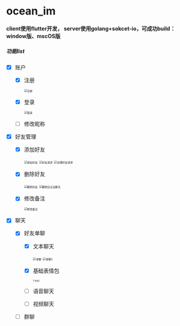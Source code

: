 # ocean_im

**client使用flutter开发， server使用golang+sokcet-io，可成功build：window版、mscOS版**

##### 功能list

- [x] 账户

  - [x] 注册

    <img src="https://github.com/OcaenEyes/ocean_im/blob/main/%E5%9B%BE%E7%89%87/image-20220326190440787.png?raw=true" alt="注册" style="zoom:50%;" />

  - [x] 登录

    <img src="https://github.com/OcaenEyes/ocean_im/blob/main/%E5%9B%BE%E7%89%87/image-20220326190459260.png?raw=true" alt="登录" style="zoom:50%;" />

  - [ ] 修改昵称

- [x] 好友管理

  - [x] 添加好友

    <img src="https://github.com/OcaenEyes/ocean_im/blob/main/%E5%9B%BE%E7%89%87/image-20220326190654111.png?raw=true" alt="添加好友" style="zoom:50%;" />

    <img src="https://github.com/OcaenEyes/ocean_im/blob/main/%E5%9B%BE%E7%89%87/image-20220326190834070.png?raw=true" alt="好友请求" style="zoom:50%;" />

    <img src="https://github.com/OcaenEyes/ocean_im/blob/main/%E5%9B%BE%E7%89%87/image-20220326190846427.png?raw=true" alt="处理好友请求" style="zoom:50%;" />

    

  - [x] 删除好友

    <img src="https://github.com/OcaenEyes/ocean_im/blob/main/%E5%9B%BE%E7%89%87/image-20220326191327508.png?raw=true" alt="删除好友" style="zoom:50%;" />

    <img src="https://github.com/OcaenEyes/ocean_im/blob/main/%E5%9B%BE%E7%89%87/image-20220326192210381.png?raw=true" alt="删除后无法聊天" style="zoom:50%;" />

  - [x] 修改备注

    <img src="https://github.com/OcaenEyes/ocean_im/blob/main/%E5%9B%BE%E7%89%87/image-20220326191020588.png?raw=true" alt="修改备注" style="zoom:50%;" />

- [x] 聊天

  - [x] 好友单聊

    - [x] 文本聊天

      <img src="https://github.com/OcaenEyes/ocean_im/blob/main/%E5%9B%BE%E7%89%87/image-20220326191951277.png?raw=true" alt="单聊" style="zoom:50%;" />

      <img src="https://github.com/OcaenEyes/ocean_im/blob/main/%E5%9B%BE%E7%89%87/image-20220326192048324.png?raw=true" alt="单聊2" style="zoom:50%;" />

    - [x] 基础表情包

      <img src="https://github.com/OcaenEyes/ocean_im/blob/main/%E5%9B%BE%E7%89%87/Xnip2022-04-28_11-21-31.jpg?raw=true" alt="表情包" style="zoom:30%;" />

    - [ ] 语音聊天

    - [ ] 视频聊天

  - [ ] 群聊
